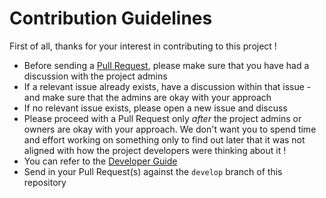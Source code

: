 # Contribution Guidelines

First of all, thanks for your interest in contributing to this project !

* Before sending a [Pull Request](https://help.github.com/en/github/collaborating-with-issues-and-pull-requests/about-pull-requests), please make sure that you have had a discussion with the project admins
* If a relevant issue already exists, have a discussion within that issue - and make sure that the admins are okay with your approach
* If no relevant issue exists, please open a new issue and discuss
* Please proceed with a Pull Request only *after* the project admins or owners are okay with your approach. We don't want you to spend time and effort working on something only to find out later that it was not aligned with how the project developers were thinking about it !
* You can refer to the [Developer Guide](https://github.com/intuit/karate/wiki/Developer-Guide)
* Send in your Pull Request(s) against the `develop` branch of this repository
